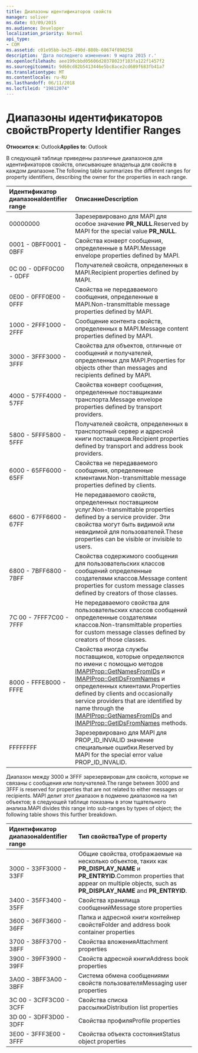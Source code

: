 ```yaml
---
title: Диапазоны идентификаторов свойств
manager: soliver
ms.date: 03/09/2015
ms.audience: Developer
localization_priority: Normal
api_type:
- COM
ms.assetid: c01e95bb-be25-490d-880b-60674f890258
description: 'Дата последнего изменения: 9 марта 2015 г.'
ms.openlocfilehash: aee199cbbd05606d20378023f103fa122f1457f2
ms.sourcegitcommit: 9d60cd82b5413446e5bc8ace2cd689f683fb41a7
ms.translationtype: MT
ms.contentlocale: ru-RU
ms.lasthandoff: 06/11/2018
ms.locfileid: "19812074"
---
```

# <a name="property-identifier-ranges"></a><span data-ttu-id="01774-103">Диапазоны идентификаторов свойств</span><span class="sxs-lookup"><span data-stu-id="01774-103">Property Identifier Ranges</span></span>

  
  
<span data-ttu-id="01774-104">**Относится к**: Outlook</span><span class="sxs-lookup"><span data-stu-id="01774-104">**Applies to**: Outlook</span></span> 
  
<span data-ttu-id="01774-105">В следующей таблице приведены различные диапазонов для идентификаторов свойств, описывающее владельца для свойств в каждом диапазоне.</span><span class="sxs-lookup"><span data-stu-id="01774-105">The following table summarizes the different ranges for property identifiers, describing the owner for the properties in each range.</span></span>
  
|<span data-ttu-id="01774-106">**Идентификатор диапазона**</span><span class="sxs-lookup"><span data-stu-id="01774-106">**Identifier range**</span></span>|<span data-ttu-id="01774-107">**Описание**</span><span class="sxs-lookup"><span data-stu-id="01774-107">**Description**</span></span>|
|:-----|:-----|
|<span data-ttu-id="01774-108">0000</span><span class="sxs-lookup"><span data-stu-id="01774-108">0000</span></span>  <br/> |<span data-ttu-id="01774-109">Зарезервировано для MAPI для особое значение **PR_NULL**.</span><span class="sxs-lookup"><span data-stu-id="01774-109">Reserved by MAPI for the special value **PR_NULL**.</span></span>  <br/> |
|<span data-ttu-id="01774-110">0001 - 0BFF</span><span class="sxs-lookup"><span data-stu-id="01774-110">0001 - 0BFF</span></span>  <br/> |<span data-ttu-id="01774-111">Свойства конверт сообщения, определенные в MAPI.</span><span class="sxs-lookup"><span data-stu-id="01774-111">Message envelope properties defined by MAPI.</span></span>  <br/> |
|<span data-ttu-id="01774-112">0C 00 - 0DFF</span><span class="sxs-lookup"><span data-stu-id="01774-112">0C00 - 0DFF</span></span>  <br/> |<span data-ttu-id="01774-113">Получателей свойств, определенных в MAPI.</span><span class="sxs-lookup"><span data-stu-id="01774-113">Recipient properties defined by MAPI.</span></span>  <br/> |
|<span data-ttu-id="01774-114">0E00 - 0FFF</span><span class="sxs-lookup"><span data-stu-id="01774-114">0E00 - 0FFF</span></span>  <br/> |<span data-ttu-id="01774-115">Свойства не передаваемого сообщения, определенные в MAPI.</span><span class="sxs-lookup"><span data-stu-id="01774-115">Non-transmittable message properties defined by MAPI.</span></span>  <br/> |
|<span data-ttu-id="01774-116">1000 - 2FFF</span><span class="sxs-lookup"><span data-stu-id="01774-116">1000 - 2FFF</span></span>  <br/> |<span data-ttu-id="01774-117">Сообщение контента свойств, определенных в MAPI.</span><span class="sxs-lookup"><span data-stu-id="01774-117">Message content properties defined by MAPI.</span></span>  <br/> |
|<span data-ttu-id="01774-118">3000 - 3FFF</span><span class="sxs-lookup"><span data-stu-id="01774-118">3000 - 3FFF</span></span>  <br/> |<span data-ttu-id="01774-119">Свойства для объектов, отличные от сообщений и получателей, определенных для MAPI.</span><span class="sxs-lookup"><span data-stu-id="01774-119">Properties for objects other than messages and recipients defined by MAPI.</span></span>  <br/> |
|<span data-ttu-id="01774-120">4000 - 57FF</span><span class="sxs-lookup"><span data-stu-id="01774-120">4000 - 57FF</span></span>  <br/> |<span data-ttu-id="01774-121">Свойства конверт сообщения, определенные поставщиками транспорта.</span><span class="sxs-lookup"><span data-stu-id="01774-121">Message envelope properties defined by transport providers.</span></span>  <br/> |
|<span data-ttu-id="01774-122">5800 - 5FFF</span><span class="sxs-lookup"><span data-stu-id="01774-122">5800 - 5FFF</span></span>  <br/> |<span data-ttu-id="01774-123">Получателей свойств, определенных в транспортный сервер и адресной книги поставщиков.</span><span class="sxs-lookup"><span data-stu-id="01774-123">Recipient properties defined by transport and address book providers.</span></span>  <br/> |
|<span data-ttu-id="01774-124">6000 - 65FF</span><span class="sxs-lookup"><span data-stu-id="01774-124">6000 - 65FF</span></span>  <br/> |<span data-ttu-id="01774-125">Свойства не передаваемого сообщения, определенные клиентами.</span><span class="sxs-lookup"><span data-stu-id="01774-125">Non-transmittable message properties defined by clients.</span></span>  <br/> |
|<span data-ttu-id="01774-126">6600 - 67FF</span><span class="sxs-lookup"><span data-stu-id="01774-126">6600 - 67FF</span></span>  <br/> |<span data-ttu-id="01774-127">Не передаваемого свойств, определенных поставщиком услуг.</span><span class="sxs-lookup"><span data-stu-id="01774-127">Non-transmittable properties defined by a service provider.</span></span> <span data-ttu-id="01774-128">Эти свойства могут быть видимой или невидимой для пользователей.</span><span class="sxs-lookup"><span data-stu-id="01774-128">These properties can be visible or invisible to users.</span></span>  <br/> |
|<span data-ttu-id="01774-129">6800 - 7BFF</span><span class="sxs-lookup"><span data-stu-id="01774-129">6800 - 7BFF</span></span>  <br/> |<span data-ttu-id="01774-130">Свойства содержимого сообщения для пользовательских классов сообщений определенные создателями классов.</span><span class="sxs-lookup"><span data-stu-id="01774-130">Message content properties for custom message classes defined by creators of those classes.</span></span>  <br/> |
|<span data-ttu-id="01774-131">7C 00 - 7FFF</span><span class="sxs-lookup"><span data-stu-id="01774-131">7C00 - 7FFF</span></span>  <br/> |<span data-ttu-id="01774-132">Не передаваемого свойства для пользовательских классов сообщений определенные создателями классов.</span><span class="sxs-lookup"><span data-stu-id="01774-132">Non-transmittable properties for custom message classes defined by creators of those classes.</span></span>  <br/> |
|<span data-ttu-id="01774-133">8000 - FFFE</span><span class="sxs-lookup"><span data-stu-id="01774-133">8000 - FFFE</span></span>  <br/> |<span data-ttu-id="01774-134">Свойства иногда службы поставщиков, которые определяются по имени с помощью методов [IMAPIProp::GetNamesFromIDs](imapiprop-getnamesfromids.md) и [IMAPIProp::GetIDsFromNames](imapiprop-getidsfromnames.md) и определенных клиентами.</span><span class="sxs-lookup"><span data-stu-id="01774-134">Properties defined by clients and occasionally service providers that are identified by name through the [IMAPIProp::GetNamesFromIDs](imapiprop-getnamesfromids.md) and [IMAPIProp::GetIDsFromNames](imapiprop-getidsfromnames.md) methods.</span></span>  <br/> |
|<span data-ttu-id="01774-135">FFFF</span><span class="sxs-lookup"><span data-stu-id="01774-135">FFFF</span></span>  <br/> |<span data-ttu-id="01774-136">Зарезервировано для MAPI для PROP_ID_INVALID значение специальные ошибки.</span><span class="sxs-lookup"><span data-stu-id="01774-136">Reserved by MAPI for the special error value PROP_ID_INVALID.</span></span>  <br/> |
   
<span data-ttu-id="01774-137">Диапазон между 3000 и 3FFF зарезервирован для свойств, которые не связаны с сообщения или получателей.</span><span class="sxs-lookup"><span data-stu-id="01774-137">The range between 3000 and 3FFF is reserved for properties that are not related to either messages or recipients.</span></span> <span data-ttu-id="01774-138">MAPI делит этот диапазон в подменю диапазонов на тип объектов; в следующей таблице показаны в этом тщательного анализа.</span><span class="sxs-lookup"><span data-stu-id="01774-138">MAPI divides this range into sub-ranges by types of object; the following table shows this further breakdown.</span></span> 
  
|<span data-ttu-id="01774-139">**Идентификатор диапазона**</span><span class="sxs-lookup"><span data-stu-id="01774-139">**Identifier range**</span></span>|<span data-ttu-id="01774-140">**Тип свойства**</span><span class="sxs-lookup"><span data-stu-id="01774-140">**Type of property**</span></span>|
|:-----|:-----|
|<span data-ttu-id="01774-141">3000 - 33FF</span><span class="sxs-lookup"><span data-stu-id="01774-141">3000 - 33FF</span></span>  <br/> |<span data-ttu-id="01774-142">Общие свойства, отображаемые на несколько объектов, таких как **PR_DISPLAY_NAME** и **PR_ENTRYID**.</span><span class="sxs-lookup"><span data-stu-id="01774-142">Common properties that appear on multiple objects, such as **PR_DISPLAY_NAME** and **PR_ENTRYID**.</span></span>  <br/> |
|<span data-ttu-id="01774-143">3400 - 35FF</span><span class="sxs-lookup"><span data-stu-id="01774-143">3400 - 35FF</span></span>  <br/> |<span data-ttu-id="01774-144">Свойства хранилища сообщений</span><span class="sxs-lookup"><span data-stu-id="01774-144">Message store properties</span></span>  <br/> |
|<span data-ttu-id="01774-145">3600 - 36FF</span><span class="sxs-lookup"><span data-stu-id="01774-145">3600 - 36FF</span></span>  <br/> |<span data-ttu-id="01774-146">Папка и адресной книги контейнер свойств</span><span class="sxs-lookup"><span data-stu-id="01774-146">Folder and address book container properties</span></span>  <br/> |
|<span data-ttu-id="01774-147">3700 - 38FF</span><span class="sxs-lookup"><span data-stu-id="01774-147">3700 - 38FF</span></span>  <br/> |<span data-ttu-id="01774-148">Свойства вложения</span><span class="sxs-lookup"><span data-stu-id="01774-148">Attachment properties</span></span>  <br/> |
|<span data-ttu-id="01774-149">3900 - 39FF</span><span class="sxs-lookup"><span data-stu-id="01774-149">3900 - 39FF</span></span>  <br/> |<span data-ttu-id="01774-150">Свойств адресной книги</span><span class="sxs-lookup"><span data-stu-id="01774-150">Address book properties</span></span>  <br/> |
|<span data-ttu-id="01774-151">3A00 - 3BFF</span><span class="sxs-lookup"><span data-stu-id="01774-151">3A00 - 3BFF</span></span>  <br/> |<span data-ttu-id="01774-152">Система обмена сообщениями свойств пользователя</span><span class="sxs-lookup"><span data-stu-id="01774-152">Messaging user properties</span></span>  <br/> |
|<span data-ttu-id="01774-153">3C 00 - 3CFF</span><span class="sxs-lookup"><span data-stu-id="01774-153">3C00 - 3CFF</span></span>  <br/> |<span data-ttu-id="01774-154">Свойства списка рассылки</span><span class="sxs-lookup"><span data-stu-id="01774-154">Distribution list properties</span></span>  <br/> |
|<span data-ttu-id="01774-155">3D 00 - 3DFF</span><span class="sxs-lookup"><span data-stu-id="01774-155">3D00 - 3DFF</span></span>  <br/> |<span data-ttu-id="01774-156">Свойства профиля</span><span class="sxs-lookup"><span data-stu-id="01774-156">Profile properties</span></span>  <br/> |
|<span data-ttu-id="01774-157">3E00 - 3FFF</span><span class="sxs-lookup"><span data-stu-id="01774-157">3E00 - 3FFF</span></span>  <br/> |<span data-ttu-id="01774-158">Свойства объекта состояния</span><span class="sxs-lookup"><span data-stu-id="01774-158">Status object properties</span></span>  <br/> |
   

